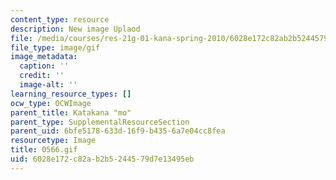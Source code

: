 ```yaml
---
content_type: resource
description: New image Uplaod
file: /media/courses/res-21g-01-kana-spring-2010/6028e172c82ab2b5244579d7e13495eb_0566.gif
file_type: image/gif
image_metadata:
  caption: ''
  credit: ''
  image-alt: ''
learning_resource_types: []
ocw_type: OCWImage
parent_title: Katakana "mo"
parent_type: SupplementalResourceSection
parent_uid: 6bfe5178-633d-16f9-b435-6a7e04cc8fea
resourcetype: Image
title: 0566.gif
uid: 6028e172-c82a-b2b5-2445-79d7e13495eb
---
```

